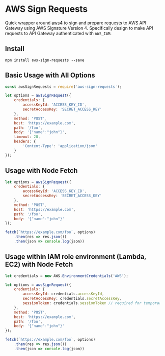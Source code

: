 # AWS Sign Requests
Quick wrapper around [aws4](https://github.com/mhart/aws4) to sign and prepare requests to AWS API Gateway using AWS Signature Version 4. Specifically design to make API requests to API Gateway authenticated with `AWS_IAM`.

## Install
```
npm install aws-sign-requests --save
```

## Basic Usage with All Options
```javascript
const awsSignRequests = require('aws-sign-requests');

let options = awsSignRequest({
    credentials: {
        accessKeyId: 'ACCESS_KEY_ID',
        secretAccessKey: 'SECRET_ACCESS_KEY'
    },
    method: 'POST',
    host: 'https://example.com',
    path: '/foo',
    body: '{"name":"john"}',
    timeout: 20,
    headers: {
        'Content-Type': 'application/json'
    }
});

```

## Usage with Node Fetch
```javascript
let options = awsSignRequest({
    credentials: {
        accessKeyId: 'ACCESS_KEY_ID',
        secretAccessKey: 'SECRET_ACCESS_KEY'
    },
    method: 'POST',
    host: 'https://example.com',
    path: '/foo',
    body: '{"name":"john"}'
});

fetch(`https://example.com/foo`, options)
    .then(res => res.json())
    .then(json => console.log(json))

```

## Usage within IAM role environment (Lambda, EC2) with Node Fetch
```javascript
let credentials = new AWS.EnvironmentCredentials('AWS');

let options = awsSignRequest({
    credentials: {
        accessKeyId: credentials.accessKeyId,
        secretAccessKey: credentials.secretAccessKey,
        sessionToken: credentials.sessionToken // required for temporary credentials
    },
    method: 'POST',
    host: 'https://example.com',
    path: '/foo',
    body: '{"name":"john"}'
});

fetch(`https://example.com/foo`, options)
    .then(res => res.json())
    .then(json => console.log(json))

```